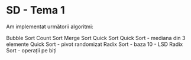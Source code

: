 # SD - Tema 1
Am implementat următorii algoritmi:

Bubble Sort
Count Sort
Merge Sort
Quick Sort
Quick Sort - mediana din 3 elemente
Quick Sort - pivot randomizat
Radix Sort - baza 10 - LSD
Radix Sort - operații pe biți
